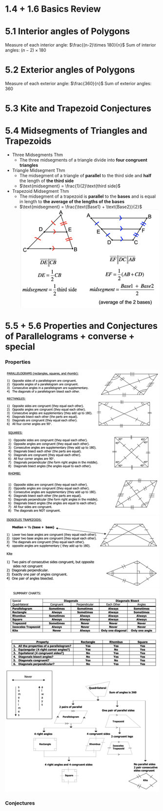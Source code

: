 # 1.4 + 1.6 Basics Review
# 5.1 Interior angles of Polygons
Measure of each interior angle: $\frac{(n-2)\times 180}{n}$
Sum of interior angles: $(n-2) \times 180$

# 5.2 Exterior angles of Polygons
Measure of each exterior angle: $\frac{360}{n}$
Sum of exterior angles: $360$

# 5.3 Kite and Trapezoid Conjectures

# 5.4 Midsegments of Triangles and Trapezoids
- Three Midsegments Thm
	- The three midsegments of a triangle divide into **four congruent triangles**
- Triangle Midsegment Thm
	- The midsegment of a triangle of **parallel** to the third side and **half** the length of **the third side**
	- $\text{midsegment} = \frac{1}{2}\text{third side}$
- Trapezoid Midsegment Thm
	- The midsegment of a trapezoid is **parallel** to the **bases** and is equal in length to **the average of the lengths of the bases**
	- $\text{midsegment} = \frac{\text{Base1} + \text{Base2}}{2}$
![](Pasted%20image%2020230510152506.png)
# 5.5 + 5.6 Properties and Conjectures of Parallelograms + converse + special
### Properties
![](Pasted%20image%2020230510125836.png)
![](Pasted%20image%2020230510125844.png)
![](Pasted%20image%2020230510125856.png)
![](Pasted%20image%2020230510125904.png)
![](Pasted%20image%2020230510125915.png)

### Conjectures